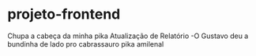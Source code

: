 # projeto-frontend
Chupa a cabeça da minha pika
Atualização de Relatório
-O Gustavo deu a bundinha de lado pro cabrassauro pika amilenal
